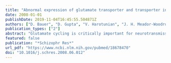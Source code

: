 ```yaml
---
title: "Abnormal expression of glutamate transporter and transporter interacting molecules in prefrontal cortex in elderly patients with schizophrenia"
date: 2008-01-01
publishDate: 2019-11-04T16:45:55.504871Z
authors: ["D. Bauer", "D. Gupta", "V. Harotunian", "J. H. Meador-Woodruff", "R. E. McCullumsmith"]
publication_types: ["2"]
abstract: "Glutamate cycling is critically important for neurotransmission, and may be altered in schizophrenia. The excitatory amino acid transporters (EAATs) facilitate the reuptake of glutamate from the synaptic cleft and have a key role in glutamate cycling. We hypothesized that expression of the EAATs and the EAAT regulating proteins ARHGEF11, JWA, G-protein suppressor pathway 1 (GPS1), and KIAA0302 are altered in the brain in schizophrenia. To test this, we measured expression of EAAT1, EAAT2, EAAT3, and EAAT interacting proteins in postmortem tissue from the dorsolateral prefrontal and anterior cingulate cortex of patients with schizophrenia and a comparison group using in situ hybridization and Western blot analysis. We found increased EAAT1 transcripts and decreased protein expression, increased EAAT3 transcripts and protein, and elevated protein expression of both GPS1 and KIAA0302 protein. We did not find any changes in expression of EAAT2. These data indicate that proteins involved in glutamate reuptake and cycling are altered in the cortex in schizophrenia, and may provide potential targets for future treatment strategies."
featured: false
publication: "*Schizophr Res*"
url_pdf: "https://www.ncbi.nlm.nih.gov/pubmed/18678470"
doi: "10.1016/j.schres.2008.06.012"
---
```


